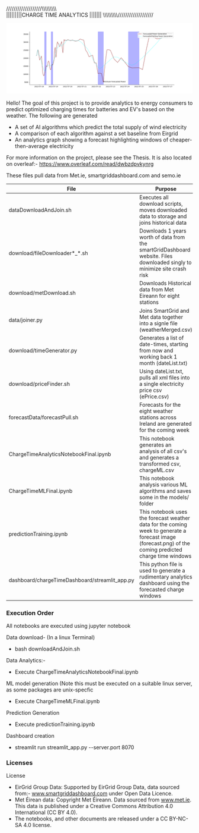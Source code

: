///////////////////\\\\\\\\\\\\\\\\\\\
|||||||||CHARGE TIME ANALYTICS |||||||
\\\\\\\\\\\\\\\\\\\///////////////////

![image](https://github.com/kevinTheQuigley/chargeTimeAnalytics/blob/master/dashboard/chargeTimeDashboard/forecast.png)


Hello! 
The goal of this project is to provide analytics to energy consumers to predict optimized charging times for batteries and EV's based on the weather.
The following are generated
- A set of AI algorithms which predict the total supply of wind electricity
- A comparison of each algorithm against a set baseline from Eirgrid
- An analytics graph showing a forecast highlighting windows of cheaper-then-average electricity 


For more information on the project, please see the Thesis. It is also located on overleaf:- 
https://www.overleaf.com/read/dwbzdpvkynrg

These files pull data from Met.ie, smartgriddashboard.com and semo.ie 

| File | Purpose |
|------|---------|
| dataDownloadAndJoin.sh | Executes all download scripts, moves downloaded data to storage and joins historical data |
| download/fileDownloader*_*.sh | Downloads 1 years worth of data from the smartGridDashboard website. Files downloaded singly to minimize site crash risk |
| download/metDownload.sh | Downloads Historical data from Met Eireann for eight stations |
| data/joiner.py | Joins SmartGrid and Met data together into a signle file (weatherMerged.csv) |
| download/timeGenerator.py | Generates a list of date-times, starting from now and working back 1 month (dateList.txt) |
| download/priceFinder.sh | Using dateList.txt, pulls all xml files into a single electricity price csv (ePrice.csv) |
| forecastData/forecastPull.sh | Forecasts for the eight weather stations across Ireland are generated for the coming week |
| ChargeTimeAnalyticsNotebookFinal.ipynb | This notebook generates an analysis of all csv's and generates a transformed csv, chargeML.csv|
| ChargeTimeMLFinal.ipynb | This notebook analysis various ML algorithms and saves some in the models/ folder |
| predictionTraining.ipynb | This notebook uses the forecast weather data for the coming week to generate a forecast image (forecast.png) of the coming predicted charge time windows |
| dashboard/chargeTimeDashboard/streamlit_app.py | This python file is used to generate a rudimentary analytics dashboard using the forecasted charge windows |


### Execution Order
All notebooks are executed using jupyter notebook

Data download- (In a linux Terminal) 
- bash downloadAndJoin.sh

Data Analytics:- 
- Execute ChargeTimeAnalyticsNotebookFinal.ipynb

ML model generation (Note this must be executed on a suitable linux server, as some packages are unix-specfic
- Execute ChargeTimeMLFinal.ipynb

Prediction Generation
- Execute predictionTraining.ipynb

Dashboard creation
- streamlit run streamlit_app.py --server.port 8070


### Licenses
License
- EirGrid Group Data: Supported by EirGrid Group Data, data sourced from:- www.smartgriddashboard.com under Open Data Licence.
- Met Éirean data: Copyright Met Éireann. Data sourced from  www.met.ie. This data is published under a Creative Commons Attribution 4.0 International (CC BY 4.0).
- The notebooks, and other documents are released under a CC BY-NC-SA 4.0 license. 

